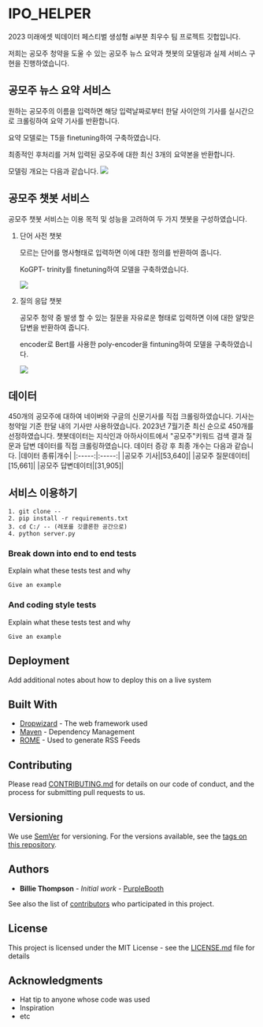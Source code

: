 # IPO_HELPER
2023 미래에셋 빅데이터 페스티벌 생성형 ai부분 최우수 팀 프로젝트 깃헙입니다. 

저희는 공모주 청약을 도울 수 있는 공모주 뉴스 요약과 챗봇의 모델링과 실제 서비스 구현을 진행하였습니다. 

## 공모주 뉴스 요약 서비스 

원하는 공모주의 이름을 입력하면 해당 입력날짜로부터 한달 사이안의 기사를 실시간으로 크롤링하여 요약 기사를 반환합니다.

요약 모델로는 T5을 finetuning하여 구축하였습니다. 

최종적인 후처리를 거쳐 입력된 공모주에 대한 최신 3개의 요약본을 반환합니다.

모델링 개요는 다음과 같습니다. 
![](https://github.com/yunseo4401/IPO-HELPER/blob/main/image1.png)


## 공모주 챗봇 서비스
공모주 챗봇 서비스는 이용 목적 및 성능을 고려하여 두 가지 챗봇을 구성하였습니다. 
1. 단어 사전 챗봇

   모르는 단어를 명사형태로 입력하면 이에 대한 정의를 반환하여 줍니다.
   
   KoGPT- trinity를 finetuning하여 모델을 구축하였습니다.
   
   ![](https://github.com/yunseo4401/IPO-HELPER/blob/main/image3.png)
   
3. 질의 응답 챗봇

   공모주 청약 중 발생 할 수 있는 질문을 자유로운 형태로 입력하면 이에 대한 알맞은 답변을 반환하여 줍니다.
   
   encoder로 Bert를 사용한 poly-encoder을 fintuning하여 모델을 구축하였습니다.

   ![](https://github.com/yunseo4401/IPO-HELPER/blob/main/image2.png)


## 데이터

450개의 공모주에 대하여 네이버와 구글의 신문기사를 직접 크롤링하였습니다. 
기사는 청약일 기준 한달 내의 기사만 사용하였습니다. 
2023년 7월기준 최신 순으로 450개를 선정하였습니다. 
챗봇데이터는 지식인과 아하사이트에서 "공모주"키워드 검색 결과 질문과 답변 데이터를 직접 크롤링하였습니다. 
데이터 증강 후 최종 개수는 다음과 같습니다. 
|데이터 종류|개수|
|:-----:|:-----:|
|공모주 기사|[53,640]|
|공모주 질문데이터|[15,661]|
|공모주 답변데이터|[31,905]|





## 서비스 이용하기 

```
1. git clone --
2. pip install -r requirements.txt
3. cd C:/ -- (레포를 깃클론한 공간으로)
4. python server.py
```

### Break down into end to end tests

Explain what these tests test and why

```
Give an example
```

### And coding style tests

Explain what these tests test and why

```
Give an example
```

## Deployment

Add additional notes about how to deploy this on a live system

## Built With

* [Dropwizard](http://www.dropwizard.io/1.0.2/docs/) - The web framework used
* [Maven](https://maven.apache.org/) - Dependency Management
* [ROME](https://rometools.github.io/rome/) - Used to generate RSS Feeds

## Contributing

Please read [CONTRIBUTING.md](https://gist.github.com/PurpleBooth/b24679402957c63ec426) for details on our code of conduct, and the process for submitting pull requests to us.

## Versioning

We use [SemVer](http://semver.org/) for versioning. For the versions available, see the [tags on this repository](https://github.com/your/project/tags). 

## Authors

* **Billie Thompson** - *Initial work* - [PurpleBooth](https://github.com/PurpleBooth)

See also the list of [contributors](https://github.com/your/project/contributors) who participated in this project.

## License

This project is licensed under the MIT License - see the [LICENSE.md](LICENSE.md) file for details

## Acknowledgments

* Hat tip to anyone whose code was used
* Inspiration
* etc
